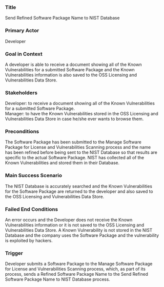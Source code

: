 ### Title
Send Refined Software Package Name to NIST Database

### Primary Actor
Developer

### Goal in Context
A developer is able to receive a document showing all of the Known Vulnerabilities for a submitted Software Package and the Known Vulnerabilities information is also saved to the OSS Licensing and Vulnerabilities Data Store.

### Stakeholders
Developer: to receive a document showing all of the Known Vulnerabilities for a submitted Software Package.<br/>
Manager: to have the Known Vulnerabilities stored in the OSS Licensing and Vulnerabilities Data Store in case he/she ever wants to browse them.

### Preconditions
The Software Package has been submitted to the Manage Software Package for License and Vulnerabilities Scanning 
process and the name has been refined before being sent to the NIST Database so that results are specific to the actual Software Package. NIST has collected all of the Known Vulnerabilities and stored them in their Database.

### Main Success Scenario
The NIST Database is accurately searched and the Known Vulnerabilities for the Software Package are returned to the developer and also saved to the OSS Licensing and Vulnerabilities Data Store.

### Failed End Conditions
An error occurs and the Developer does not receive the Known Vulnerabilities information or it is not saved to the OSS Licensing and Vulnerabilities Data Store. A Known Vulnerability is not stored in the NIST Database and the company uses the Software Package and the vulnerability is exploited by hackers.

### Trigger 
Developer submits a Software Package to the Manage Software Package for License and Vulnerabilities Scanning process, which, as part of its process, sends a Refined Software Package Name to the Send Refined Software Package Name to NIST Database process.


